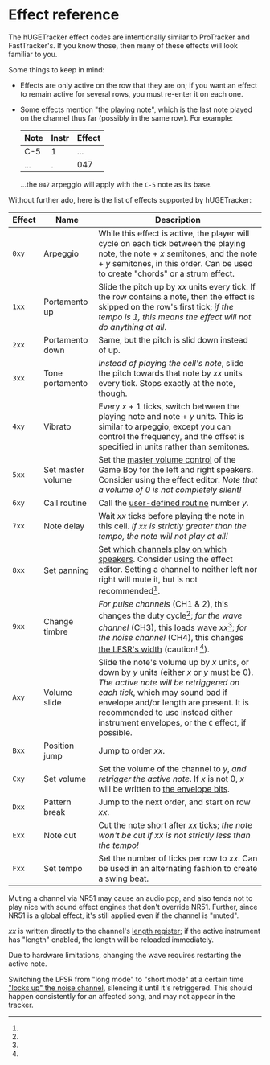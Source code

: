 # Effect reference

The hUGETracker effect codes are intentionally similar to ProTracker and FastTracker's.
If you know those, then many of these effects will look familiar to you.

Some things to keep in mind:
- Effects are only active on the row that they are on; if you want an effect to remain active for several rows, you must re-enter it on each one.
- Some effects mention "the playing note", which is the last note played on the channel thus far (possibly in the same row).
  For example:

  Note | Instr | Effect
  -----|-------|-------
  C-5  |  1    | ...
  ...  |  .    | 047

  ...the `047` arpeggio will apply with the `C-5` note as its base.

Without further ado, here is the list of effects supported by hUGETracker:

Effect | Name              | Description
-------|-------------------|------------
`0xy`  | Arpeggio          | While this effect is active, the player will cycle on each tick between the playing note, the note + <var>x</var> semitones, and the note + <var>y</var> semitones, in this order. Can be used to create "chords" or a strum effect.
`1xx`  | Portamento up     | Slide the pitch up by <var>xx</var> units every tick. If the row contains a note, then the effect is skipped on the row's first tick; *if the tempo is 1, this means the effect will not do anything at all*.
`2xx`  | Portamento down   | Same, but the pitch is slid down instead of up.
`3xx`  | Tone portamento   | *Instead of playing the cell's note*, slide the pitch towards that note by <var>xx</var> units every tick. Stops exactly at the note, though.
`4xy`  | Vibrato           | Every <var>x</var> + 1 ticks, switch between the playing note and note + <var>y</var> units. This is similar to arpeggio, except you can control the frequency, and the offset is specified in units rather than semitones.
`5xx`  | Set master volume | Set the [master volume control][NR50] of the Game Boy for the left and right speakers. Consider using the effect editor. *Note that a volume of 0 is not completely silent!*
`6xy`  | Call routine      | Call the [user-defined routine](./routines.md) number <var>y</var>.
`7xx`  | Note delay        | Wait <var>xx</var> ticks before playing the note in this cell. *If `xx` is strictly greater than the tempo, the note will not play at all!*
`8xx`  | Set panning       | Set [which channels play on which speakers][NR51]. Consider using the effect editor. Setting a channel to neither left nor right will mute it, but is not recommended[^nr51_mute].
`9xx`  | Change timbre    | *For pulse channels* (CH1 &amp; 2), this changes the duty cycle[^nrx1]; *for the wave channel* (CH3), this loads wave <var>xx</var>[^wave_retrig]; *for the noise channel* (CH4), this changes [the LFSR's width][NR43] (caution! [^lfsr_lockup]).
`Axy`  | Volume slide      | Slide the note's volume up by <var>x</var> units, or down by <var>y</var> units (either <var>x</var> or <var>y</var> must be 0). *The active note will be retriggered on each tick*, which may sound bad if envelope and/or length are present. It is recommended to use instead either instrument envelopes, or the `C` effect, if possible.
`Bxx`  | Position jump     | Jump to order <var>xx</var>.
`Cxy`  | Set volume        | Set the volume of the channel to <var>y</var>, *and retrigger the active note*. If <var>x</var> is not 0, <var>x</var> will be written to [the envelope bits][NR12].
`Dxx`  | Pattern break     | Jump to the next order, and start on row <var>xx</var>.
`Exx`  | Note cut          | Cut the note short after <var>xx</var> ticks; *the note won't be cut if <var>xx</var> is not strictly less than the tempo!*
`Fxx`  | Set tempo         | Set the number of ticks per row to <var>xx</var>. Can be used in an alternating fashion to create a swing beat.

[^nr51_mute]:
Muting a channel via NR51 may cause an audio pop, and also tends not to play nice with sound effect engines that don't override NR51.
Further, since NR51 is a global effect, it's still applied even if the channel is "muted".

[^nrx1]:
<var>xx</var> is written directly to the channel's [length register][NR11]; if the active instrument has "length" enabled, the length will be reloaded immediately.

[^wave_retrig]:
Due to hardware limitations, changing the wave requires restarting the active note.

[^lfsr_lockup]:
Switching the LFSR from "long mode" to "short mode" at a certain time ["locks up" the noise channel](https://gbdev.io/pandocs/Audio_details.html#noise-channel-ch4), silencing it until it's retriggered.
This should happen consistently for an affected song, and may not appear in the tracker.

[NR11]: https://gbdev.io/pandocs/Audio_Registers.html#ff11--nr11-channel-1-length-timer--duty-cycle
[NR12]: https://gbdev.io/pandocs/Audio_Registers.html#ff12--nr12-channel-1-volume--envelope
[NR43]: https://gbdev.io/pandocs/Audio_Registers.html#ff22--nr43-channel-4-frequency--randomness
[NR50]: https://gbdev.io/pandocs/Audio_Registers.html#ff24--nr50-master-volume--vin-panning
[NR51]: https://gbdev.io/pandocs/Audio_Registers.html#ff25--nr51-sound-panning
